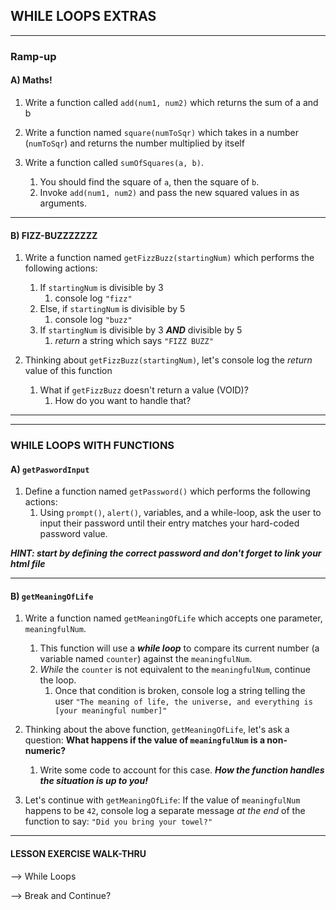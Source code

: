 ## WHILE LOOPS EXTRAS

---
### Ramp-up

#### A) Maths!
1. Write a function called `add(num1, num2)` which returns the sum of a and b


2. Write a function named `square(numToSqr)` which takes in a number (`numToSqr`) and returns the number multiplied by itself


3. Write a function called `sumOfSquares(a, b)`.
   1. You should find the square of `a`, then the square of `b`.
   2. Invoke `add(num1, num2)` and pass the new squared values in as arguments.
   
---

#### B) FIZZ-BUZZZZZZZ

1. Write a function named `getFizzBuzz(startingNum)` which performs the following actions:
   1. If `startingNum` is divisible by 3 
      1. console log `"fizz"`
   2. Else, if `startingNum` is divisible by 5
      1. console log `"buzz"`
   3. If `startingNum` is divisible by 3 ***AND*** divisible by 5
      1. *return* a string which says `"FIZZ BUZZ"`


2. Thinking about `getFizzBuzz(startingNum)`, let's console log the *return* value of this function
   1. What if `getFizzBuzz` doesn't return a value (VOID)?
      1. How do you want to handle that?

---
---

### WHILE LOOPS WITH FUNCTIONS

#### A) `getPaswordInput`

1. Define a function named `getPassword()` which performs the following actions:
   1. Using `prompt()`, `alert()`, variables, and a while-loop, ask the user to input their password until their entry matches your hard-coded password value.
   

***HINT: start by defining the correct password and don't forget to link your html file***

---

#### B) `getMeaningOfLife`

1. Write a function named `getMeaningOfLife` which accepts one parameter, `meaningfulNum`.
   1. This function will use a ***while loop*** to compare its current number (a variable named `counter`)
   against the `meaningfulNum`.
   2. *While* the `counter` is not equivalent to the `meaningfulNum`, continue the loop.
      1. Once that condition is broken, console log a string telling the user `"The meaning of life, the universe, and everything is [your meaningful number]"`
   

2. Thinking about the above function, `getMeaningOfLife`, let's ask a question: **What happens if the value of `meaningfulNum` is a non-numeric?**
   1. Write some code to account for this case. ***How the function handles the situation is up to you!***


3. Let's continue with `getMeaningOfLife`: If the value of `meaningfulNum` happens to be `42`, console log a separate message *at the end* of the function to say:
   `"Did you bring your towel?"`

---

#### LESSON EXERCISE WALK-THRU

--> While Loops

--> Break and Continue?